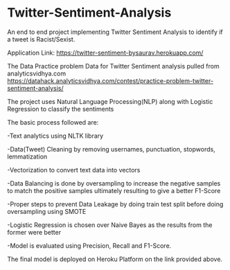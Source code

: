 # Twitter-Sentiment-Analysis
An end to end project implementing Twitter Sentiment Analysis to identify if a tweet is Racist/Sexist.

Application Link: https://twitter-sentiment-bysaurav.herokuapp.com/

The Data Practice problem Data for Twitter Sentiment analysis pulled from analyticsvidhya.com
https://datahack.analyticsvidhya.com/contest/practice-problem-twitter-sentiment-analysis/

The project uses Natural Language Processing(NLP) along with Logistic Regression to classify the sentiments

The basic process followed are:

  -Text analytics using NLTK library
  
  -Data(Tweet) Cleaning by removing usernames, punctuation, stopwords, lemmatization
  
  -Vectorization to convert text data into vectors
  
  -Data Balancing is done by oversampling to increase the negative samples to match the positive samples ultimately resulting to give a better F1-Score
  
  -Proper steps to prevent Data Leakage by doing train test split before doing oversampling using SMOTE
  
  -Logistic Regression is chosen over Naive Bayes as the results from the former were better 
  
  -Model is evaluated using Precision, Recall and F1-Score.
  
  
The final model is deployed on Heroku Platform on the link provided above.
